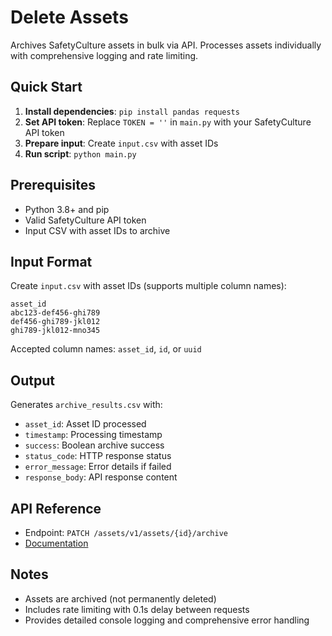 # Delete Assets

Archives SafetyCulture assets in bulk via API. Processes assets individually with comprehensive logging and rate limiting.

## Quick Start

1. **Install dependencies**: `pip install pandas requests`
2. **Set API token**: Replace `TOKEN = ''` in `main.py` with your SafetyCulture API token
3. **Prepare input**: Create `input.csv` with asset IDs
4. **Run script**: `python main.py`

## Prerequisites

- Python 3.8+ and pip
- Valid SafetyCulture API token
- Input CSV with asset IDs to archive

## Input Format

Create `input.csv` with asset IDs (supports multiple column names):
```csv
asset_id
abc123-def456-ghi789
def456-ghi789-jkl012
ghi789-jkl012-mno345
```

Accepted column names: `asset_id`, `id`, or `uuid`

## Output

Generates `archive_results.csv` with:
- `asset_id`: Asset ID processed
- `timestamp`: Processing timestamp
- `success`: Boolean archive success
- `status_code`: HTTP response status
- `error_message`: Error details if failed
- `response_body`: API response content

## API Reference

- Endpoint: `PATCH /assets/v1/assets/{id}/archive`
- [Documentation](https://developer.safetyculture.com/reference/)

## Notes

- Assets are archived (not permanently deleted)
- Includes rate limiting with 0.1s delay between requests
- Provides detailed console logging and comprehensive error handling

